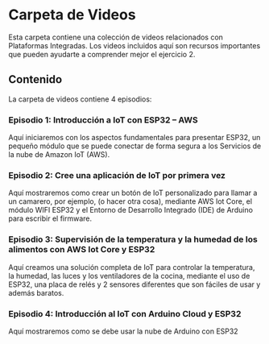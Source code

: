 # Carpeta de Videos

Esta carpeta contiene una colección de videos relacionados con Plataformas Integradas. Los videos incluidos aquí son recursos importantes que pueden ayudarte a comprender mejor el ejercicio 2.

## Contenido

La carpeta de videos contiene 4 episodios:

### Episodio 1: Introducción a IoT con ESP32 – AWS

Aquí iniciaremos con los aspectos fundamentales para presentar
ESP32, un pequeño módulo que se puede conectar de forma segura a los
Servicios de la nube de Amazon IoT (AWS). 


### Episodio 2: Cree una aplicación de IoT por primera vez

Aquí mostraremos como crear un botón de IoT personalizado para
llamar a un camarero, por ejemplo, (o hacer otra cosa), mediante AWS Iot Core, el
módulo WIFI ESP32 y el Entorno de Desarrollo Integrado (IDE) de Arduino para
escribir el firmware.


### Episodio 3: Supervisión de la temperatura y la humedad de los alimentos con AWS Iot Core y ESP32

Aquí creamos una solución completa de IoT para controlar la
temperatura, la humedad, las luces y los ventiladores de la cocina, mediante el
uso de ESP32, una placa de relés y 2 sensores diferentes que son fáciles de usar
y además baratos.

### Episodio 4: Introducción al IoT con Arduino Cloud y ESP32

Aquí mostraremos como se debe usar la nube de Arduino con
ESP32






